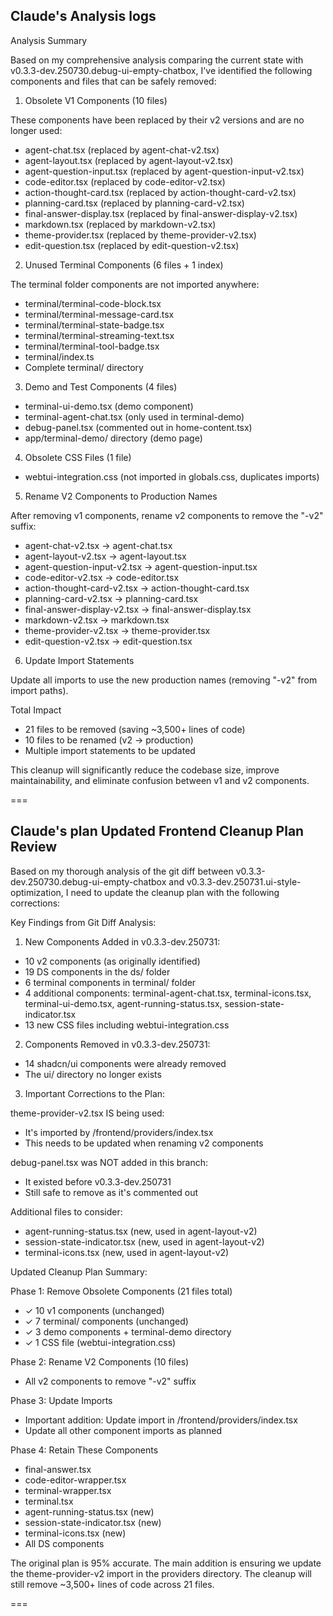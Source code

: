 ## Claude's Analysis logs

Analysis Summary

Based on my comprehensive analysis comparing the current state with v0.3.3-dev.250730.debug-ui-empty-chatbox, I've identified the following
components and files that can be safely removed:

1. Obsolete V1 Components (10 files)

These components have been replaced by their v2 versions and are no longer used:
- agent-chat.tsx (replaced by agent-chat-v2.tsx)
- agent-layout.tsx (replaced by agent-layout-v2.tsx)
- agent-question-input.tsx (replaced by agent-question-input-v2.tsx)
- code-editor.tsx (replaced by code-editor-v2.tsx)
- action-thought-card.tsx (replaced by action-thought-card-v2.tsx)
- planning-card.tsx (replaced by planning-card-v2.tsx)
- final-answer-display.tsx (replaced by final-answer-display-v2.tsx)
- markdown.tsx (replaced by markdown-v2.tsx)
- theme-provider.tsx (replaced by theme-provider-v2.tsx)
- edit-question.tsx (replaced by edit-question-v2.tsx)

2. Unused Terminal Components (6 files + 1 index)

The terminal folder components are not imported anywhere:
- terminal/terminal-code-block.tsx
- terminal/terminal-message-card.tsx
- terminal/terminal-state-badge.tsx
- terminal/terminal-streaming-text.tsx
- terminal/terminal-tool-badge.tsx
- terminal/index.ts
- Complete terminal/ directory

3. Demo and Test Components (4 files)

- terminal-ui-demo.tsx (demo component)
- terminal-agent-chat.tsx (only used in terminal-demo)
- debug-panel.tsx (commented out in home-content.tsx)
- app/terminal-demo/ directory (demo page)

4. Obsolete CSS Files (1 file)

- webtui-integration.css (not imported in globals.css, duplicates imports)

5. Rename V2 Components to Production Names

After removing v1 components, rename v2 components to remove the "-v2" suffix:
- agent-chat-v2.tsx → agent-chat.tsx
- agent-layout-v2.tsx → agent-layout.tsx
- agent-question-input-v2.tsx → agent-question-input.tsx
- code-editor-v2.tsx → code-editor.tsx
- action-thought-card-v2.tsx → action-thought-card.tsx
- planning-card-v2.tsx → planning-card.tsx
- final-answer-display-v2.tsx → final-answer-display.tsx
- markdown-v2.tsx → markdown.tsx
- theme-provider-v2.tsx → theme-provider.tsx
- edit-question-v2.tsx → edit-question.tsx

6. Update Import Statements

Update all imports to use the new production names (removing "-v2" from import paths).

Total Impact

- 21 files to be removed (saving ~3,500+ lines of code)
- 10 files to be renamed (v2 → production)
- Multiple import statements to be updated

This cleanup will significantly reduce the codebase size, improve maintainability, and eliminate confusion between v1 and v2 components.

===

## Claude's plan Updated Frontend Cleanup Plan Review

Based on my thorough analysis of the git diff between v0.3.3-dev.250730.debug-ui-empty-chatbox and v0.3.3-dev.250731.ui-style-optimization, 
I need to update the cleanup plan with the following corrections:

Key Findings from Git Diff Analysis:

1. New Components Added in v0.3.3-dev.250731:

- 10 v2 components (as originally identified)
- 19 DS components in the ds/ folder
- 6 terminal components in terminal/ folder
- 4 additional components: terminal-agent-chat.tsx, terminal-icons.tsx, terminal-ui-demo.tsx, agent-running-status.tsx,
session-state-indicator.tsx
- 13 new CSS files including webtui-integration.css

2. Components Removed in v0.3.3-dev.250731:

- 14 shadcn/ui components were already removed
- The ui/ directory no longer exists

3. Important Corrections to the Plan:

theme-provider-v2.tsx IS being used:
- It's imported by /frontend/providers/index.tsx
- This needs to be updated when renaming v2 components

debug-panel.tsx was NOT added in this branch:
- It existed before v0.3.3-dev.250731
- Still safe to remove as it's commented out

Additional files to consider:
- agent-running-status.tsx (new, used in agent-layout-v2)
- session-state-indicator.tsx (new, used in agent-layout-v2)
- terminal-icons.tsx (new, used in agent-layout-v2)

Updated Cleanup Plan Summary:

Phase 1: Remove Obsolete Components (21 files total)

- ✓ 10 v1 components (unchanged)
- ✓ 7 terminal/ components (unchanged)
- ✓ 3 demo components + terminal-demo directory
- ✓ 1 CSS file (webtui-integration.css)

Phase 2: Rename V2 Components (10 files)

- All v2 components to remove "-v2" suffix

Phase 3: Update Imports

- Important addition: Update import in /frontend/providers/index.tsx
- Update all other component imports as planned

Phase 4: Retain These Components

- final-answer.tsx
- code-editor-wrapper.tsx
- terminal-wrapper.tsx
- terminal.tsx
- agent-running-status.tsx (new)
- session-state-indicator.tsx (new)
- terminal-icons.tsx (new)
- All DS components

The original plan is 95% accurate. The main addition is ensuring we update the theme-provider-v2 import in the providers directory. The 
cleanup will still remove ~3,500+ lines of code across 21 files.

===

